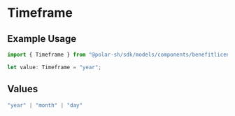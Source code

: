 # Timeframe

## Example Usage

```typescript
import { Timeframe } from "@polar-sh/sdk/models/components/benefitlicensekeyexpirationproperties.js";

let value: Timeframe = "year";
```

## Values

```typescript
"year" | "month" | "day"
```
